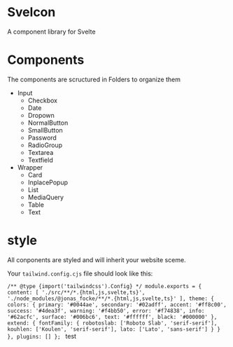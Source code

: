 # Svelcon

A component library for Svelte

# Components

The components are scructured in Folders to organize them

- Input
  - Checkbox
  - Date
  - Dropown
  - NormalButton
  - SmallButton
  - Password
  - RadioGroup
  - Textarea
  - Textfield
- Wrapper
  - Card
  - InplacePopup
  - List
  - MediaQuery
  - Table
  - Text

# style

All conponents are styled and will inherit your website sceme.

Your `tailwind.config.cjs` file should look like this:

`/** @type {import('tailwindcss').Config} */ module.exports = { content: [ './src/**/*.{html,js,svelte,ts}', './node_modules/@jonas_focke/**/*.{html,js,svelte,ts}' ], theme: { colors: { primary: '#0044ae', secondary: '#02adff', accent: '#ff8c00', success: '#4dea3f', warning: '#f4bb50', error: '#f74838', info: '#62acfc', surface: '#006bc6', text: '#ffffff', black: '#000000' }, extend: { fontFamily: { robotoslab: ['Roboto Slab', 'serif-serif'], kouhlen: ['Koulen', 'serif-serif'], lato: ['Lato', 'sans-serif'] } } }, plugins: [] }; `
test
